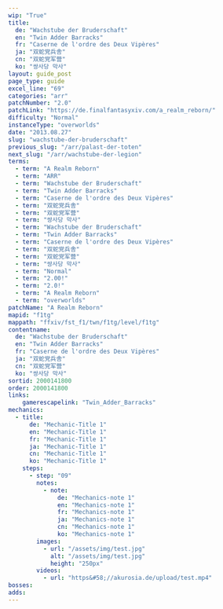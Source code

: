 ```yaml
---
wip: "True"
title:
  de: "Wachstube der Bruderschaft"
  en: "Twin Adder Barracks"
  fr: "Caserne de l'ordre des Deux Vipères"
  ja: "双蛇党兵舎"
  cn: "双蛇党军营"
  ko: "쌍사당 막사"
layout: guide_post
page_type: guide
excel_line: "69"
categories: "arr"
patchNumber: "2.0"
patchLink: "https://de.finalfantasyxiv.com/a_realm_reborn/"
difficulty: "Normal"
instanceType: "overworlds"
date: "2013.08.27"
slug: "wachstube-der-bruderschaft"
previous_slug: "/arr/palast-der-toten"
next_slug: "/arr/wachstube-der-legion"
terms:
  - term: "A Realm Reborn"
  - term: "ARR"
  - term: "Wachstube der Bruderschaft"
  - term: "Twin Adder Barracks"
  - term: "Caserne de l'ordre des Deux Vipères"
  - term: "双蛇党兵舎"
  - term: "双蛇党军营"
  - term: "쌍사당 막사"
  - term: "Wachstube der Bruderschaft"
  - term: "Twin Adder Barracks"
  - term: "Caserne de l'ordre des Deux Vipères"
  - term: "双蛇党兵舎"
  - term: "双蛇党军营"
  - term: "쌍사당 막사"
  - term: "Normal"
  - term: "2.00!"
  - term: "2.0!"
  - term: "A Realm Reborn"
  - term: "overworlds"
patchName: "A Realm Reborn"
mapid: "f1tg"
mappath: "ffxiv/fst_f1/twn/f1tg/level/f1tg"
contentname:
  de: "Wachstube der Bruderschaft"
  en: "Twin Adder Barracks"
  fr: "Caserne de l'ordre des Deux Vipères"
  ja: "双蛇党兵舎"
  cn: "双蛇党军营"
  ko: "쌍사당 막사"
sortid: 2000141800
order: 2000141800
links:
    gamerescapelink: "Twin_Adder_Barracks"
mechanics:
  - title:
      de: "Mechanic-Title 1"
      en: "Mechanic-Title 1"
      fr: "Mechanic-Title 1"
      ja: "Mechanic-Title 1"
      cn: "Mechanic-Title 1"
      ko: "Mechanic-Title 1"
    steps:
      - step: "09"
        notes:
          - note:
              de: "Mechanics-note 1"
              en: "Mechanics-note 1"
              fr: "Mechanics-note 1"
              ja: "Mechanics-note 1"
              cn: "Mechanics-note 1"
              ko: "Mechanics-note 1"
        images:
          - url: "/assets/img/test.jpg"
            alt: "/assets/img/test.jpg"
            height: "250px"
        videos:
          - url: "https&#58;//akurosia.de/upload/test.mp4"
bosses:
adds:
---
```

